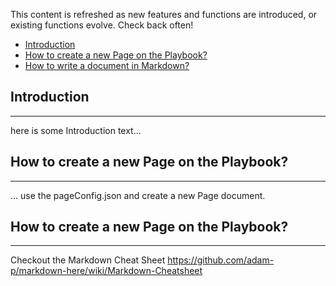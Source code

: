 This content is refreshed as new features and functions are introduced, or existing functions evolve.  Check back often!

* [Introduction](/#/playbook/faq#introduction)
* [How to create a new Page on the Playbook?](//#/playbook/faq#newPage)
* [How to write a document in Markdown?](/#/playbook/faq#markdown)

## <a id="introduction" name="introduction"></a>Introduction
---

here is some Introduction text...

## <a id="newPage" name="newPage"></a>How to create a new Page on the Playbook?
---

... use the pageConfig.json and create a new Page document.

## <a id="markdown" name="markdown"></a>How to create a new Page on the Playbook?
---

Checkout the Markdown Cheat Sheet https://github.com/adam-p/markdown-here/wiki/Markdown-Cheatsheet
